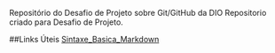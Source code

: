 Repositório do Desafio de Projeto sobre Git/GitHub da DIO
Repositorio criado para Desafio de Projeto.

##Links Úteis
[Sintaxe_Basica_Markdown](https://www.markdownguide.org/basic-syntax/)
